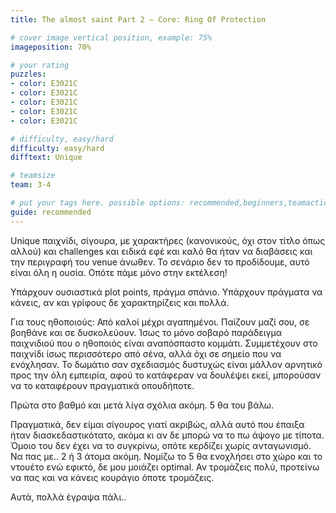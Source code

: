 ```yaml
---
title: The almost saint Part 2 – Core: Ring Of Protection

# cover image vertical position, example: 75%
imageposition: 70%

# your rating
puzzles:
- color: E3021C
- color: E3021C
- color: E3021C
- color: E3021C
- color: E3021C

# difficulty, easy/hard
difficulty: easy/hard
difftext: Unique

# teamsize
team: 3-4

# put your tags here. possible options: recommended,beginners,teamaction
guide: recommended
---
```


Unique παιχνίδι, σίγουρα, με χαρακτήρες (κανονικούς, όχι στον τίτλο όπως αλλού) και challenges και ειδικά εφέ και καλό θα ήταν να διαβάσεις και την περιγραφή του venue άνωθεν.
Το σενάριο δεν το προδίδουμε, αυτό είναι όλη η ουσία. Οπότε πάμε μόνο στην εκτέλεση!

Υπάρχουν ουσιαστικά plot points, πράγμα σπάνιο. Υπάρχουν πράγματα να κάνεις, αν και γρίφους δε χαρακτηρίζεις και πολλά.

Για τους ηθοποιούς: Από καλοί μέχρι αγαπημένοι. Παίζουν μαζί σου, σε βοηθάνε και σε δυσκολεύουν. Ίσως το μόνο σοβαρό παράδειγμα παιχνιδιού που ο ηθοποιός είναι αναπόσπαστο κομμάτι. Συμμετέχουν στο παιχνίδι ίσως περισσότερο από σένα, αλλά όχι σε σημείο που να ενόχλησαν.
Το δωμάτιο σαν σχεδιασμός δυστυχώς είναι μάλλον αρνητικό προς την όλη εμπειρία, αφού το κατάφεραν να δουλέψει εκεί, μπορούσαν να το καταφέρουν πραγματικά οπουδήποτε.

Πρώτα στο βαθμό και μετά λίγα σχόλια ακόμη. 5 θα του βάλω.

Πραγματικά, δεν είμαι σίγουρος γιατί ακριβώς, αλλά αυτό που έπαιξα ήταν διασκεδαστικότατο, ακόμα κι αν δε μπορώ να το πω άψογο με τίποτα. Όμοιο του δεν έχει να το συγκρίνω, οπότε κερδίζει χωρίς ανταγωνισμό.
Να πας με.. 2 ή 3 άτομα ακόμη. Νομίζω το 5 θα ενοχλήσει στο χώρο και το ντουέτο ενώ εφικτό, δε μου μοιάζει optimal. Αν τρομάζεις πολύ, προτείνω να πας και να κάνεις κουράγιο όποτε τρομάζεις.

Αυτά, πολλά έγραψα πάλι..
